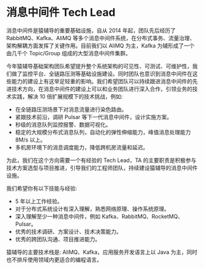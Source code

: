 # 消息中间件 Tech Lead

消息中间件是猿辅导的重要基础设施，自从 2014 年起，团队先后经历了 RabbitMQ、Kafka、AliMQ 等多个消息中间件系统，在分布式事务、流量治理、架构解耦方面发挥了关键作用。目前我们以 AliMQ 为主，Kafka 为辅形成了一个由几千个 Topic/Group 组成的大型消息中间件集群。

今年猿辅导基础架构团队希望提升整个系统架构的可见性、可测试、可维护性，我们做了监控平台、全链路压测等基础设施建设。同时团队也意识到消息中间件在这些能力的建设上有这举足轻重的影响。我们希望团队可以持续跟进消息中间件的先进技术方向，在消息中间件的建设上可以和业务团队进行深入合作，引领业务的技术实践，解决 10 倍扩展规模下的技术挑战，例如:

* 在全链路压测场景下对消息流量进行染色路由。
* 紧跟技术前沿，调研 Pulsar 等下一代消息中间件，设计实施方案。
* 秒级的消息队列监控报警、数据可视化。
* 稳定的大规模分布式消息队列，自动化的弹性伸缩能力，峰值消息处理能力 8M/s 以上。
* 多机房环境下的消息调度能力，降低跨机房流量和延迟。

为此，我们在这个方向需要一个有经验的 Tech Lead，TA 的主要职责是积极参与技术方案选型与项目推进，引导我们的工程师团队，持续建设猿辅导的消息中间件设施。

我们希望你有以下技能与经验:

* 5 年以上工作经验。
* 对于分布式系统设计有深入理解，熟悉网络原理、操作系统原理。
* 深入理解至少一种消息中间件，例如 Kafka、RabbitMQ、RocketMQ、Pulsar。
* 优秀的技术调研、方案设计、技术决策能力。
* 优秀的跨团队沟通、项目推进能力。

猿辅导的主要技术栈是: AliMQ、Kafka，应用服务开发语言上以 Java 为主，同时也不排斥使用领域内更适合的编程语言。
